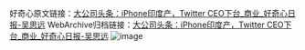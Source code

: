 好奇心原文链接：[大公司头条：iPhone印度产，Twitter CEO下台_商业_好奇心日报-吴思远](https://www.qdaily.com/articles/10733.html)
WebArchive归档链接：[大公司头条：iPhone印度产，Twitter CEO下台_商业_好奇心日报-吴思远](http://web.archive.org/web/20190623163153/https://www.qdaily.com/articles/10733.html)
![image](http://ww3.sinaimg.cn/large/007d5XDply1g3wc9jc5apj30u03m6kjl)